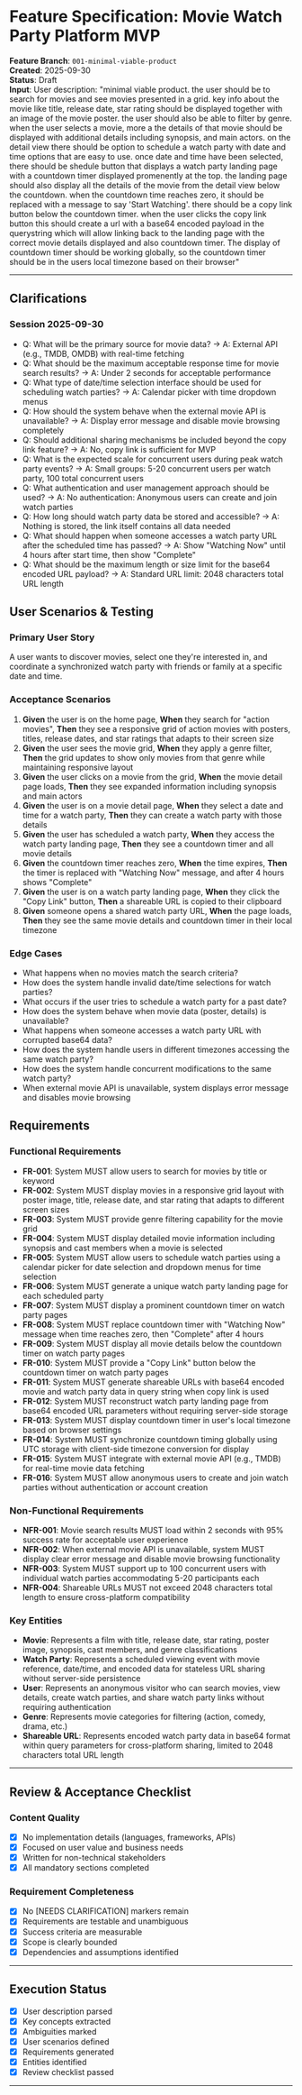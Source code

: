 # Feature Specification: Movie Watch Party Platform MVP

**Feature Branch**: `001-minimal-viable-product`  
**Created**: 2025-09-30  
**Status**: Draft  
**Input**: User description: "minimal viable product. the user should be to search for movies and see movies presented in a grid. key info about the movie like title, release date, star rating should be displayed together with an image of the movie poster. the user should also be able to filter by genre. when the user selects a movie, more a the details of that movie should be displayed with additional details including synopsis, and main actors. on the detail view there should be option to schedule a watch party with date and time options that are easy to use. once date and time have been selected, there should be shedule button that displays a watch party landing page with a countdown timer displayed promenently at the top. the landing page should also display all the details of the movie from the detail view below the countdown. when the countdown time reaches zero, it should be replaced with a message to say 'Start Watching'. there should be a copy link button below the countdown timer. when the user clicks the copy link button this should create a url with a base64 encoded payload in the querystring which will allow linking back to the landing page with the correct movie details displayed and also countdown timer. The display of countdown timer should be working globally, so the countdown timer should be in the users local timezone based on their browser"

---

## Clarifications

### Session 2025-09-30
- Q: What will be the primary source for movie data? → A: External API (e.g., TMDB, OMDB) with real-time fetching
- Q: What should be the maximum acceptable response time for movie search results? → A: Under 2 seconds for acceptable performance
- Q: What type of date/time selection interface should be used for scheduling watch parties? → A: Calendar picker with time dropdown menus
- Q: How should the system behave when the external movie API is unavailable? → A: Display error message and disable movie browsing completely
- Q: Should additional sharing mechanisms be included beyond the copy link feature? → A: No, copy link is sufficient for MVP
- Q: What is the expected scale for concurrent users during peak watch party events? → A: Small groups: 5-20 concurrent users per watch party, 100 total concurrent users
- Q: What authentication and user management approach should be used? → A: No authentication: Anonymous users can create and join watch parties
- Q: How long should watch party data be stored and accessible? → A: Nothing is stored, the link itself contains all data needed
- Q: What should happen when someone accesses a watch party URL after the scheduled time has passed? → A: Show "Watching Now" until 4 hours after start time, then show "Complete"
- Q: What should be the maximum length or size limit for the base64 encoded URL payload? → A: Standard URL limit: 2048 characters total URL length

## User Scenarios & Testing

### Primary User Story
A user wants to discover movies, select one they're interested in, and coordinate a synchronized watch party with friends or family at a specific date and time.

### Acceptance Scenarios
1. **Given** the user is on the home page, **When** they search for "action movies", **Then** they see a responsive grid of action movies with posters, titles, release dates, and star ratings that adapts to their screen size
2. **Given** the user sees the movie grid, **When** they apply a genre filter, **Then** the grid updates to show only movies from that genre while maintaining responsive layout
3. **Given** the user clicks on a movie from the grid, **When** the movie detail page loads, **Then** they see expanded information including synopsis and main actors
4. **Given** the user is on a movie detail page, **When** they select a date and time for a watch party, **Then** they can create a watch party with those details
5. **Given** the user has scheduled a watch party, **When** they access the watch party landing page, **Then** they see a countdown timer and all movie details
6. **Given** the countdown timer reaches zero, **When** the time expires, **Then** the timer is replaced with "Watching Now" message, and after 4 hours shows "Complete"
7. **Given** the user is on a watch party landing page, **When** they click the "Copy Link" button, **Then** a shareable URL is copied to their clipboard
8. **Given** someone opens a shared watch party URL, **When** the page loads, **Then** they see the same movie details and countdown timer in their local timezone

### Edge Cases
- What happens when no movies match the search criteria?
- How does the system handle invalid date/time selections for watch parties?
- What occurs if the user tries to schedule a watch party for a past date?
- How does the system behave when movie data (poster, details) is unavailable?
- What happens when someone accesses a watch party URL with corrupted base64 data?
- How does the system handle users in different timezones accessing the same watch party?
- How does the system handle concurrent modifications to the same watch party?
- When external movie API is unavailable, system displays error message and disables movie browsing

## Requirements

### Functional Requirements
- **FR-001**: System MUST allow users to search for movies by title or keyword
- **FR-002**: System MUST display movies in a responsive grid layout with poster image, title, release date, and star rating that adapts to different screen sizes
- **FR-003**: System MUST provide genre filtering capability for the movie grid
- **FR-004**: System MUST display detailed movie information including synopsis and cast members when a movie is selected
- **FR-005**: System MUST allow users to schedule watch parties using a calendar picker for date selection and dropdown menus for time selection
- **FR-006**: System MUST generate a unique watch party landing page for each scheduled party
- **FR-007**: System MUST display a prominent countdown timer on watch party pages
- **FR-008**: System MUST replace countdown timer with "Watching Now" message when time reaches zero, then "Complete" after 4 hours
- **FR-009**: System MUST display all movie details below the countdown timer on watch party pages
- **FR-010**: System MUST provide a "Copy Link" button below the countdown timer on watch party pages
- **FR-011**: System MUST generate shareable URLs with base64 encoded movie and watch party data in query string when copy link is used
- **FR-012**: System MUST reconstruct watch party landing page from base64 encoded URL parameters without requiring server-side storage
- **FR-013**: System MUST display countdown timer in user's local timezone based on browser settings
- **FR-014**: System MUST synchronize countdown timing globally using UTC storage with client-side timezone conversion for display
- **FR-015**: System MUST integrate with external movie API (e.g., TMDB) for real-time movie data fetching
- **FR-016**: System MUST allow anonymous users to create and join watch parties without authentication or account creation

### Non-Functional Requirements
- **NFR-001**: Movie search results MUST load within 2 seconds with 95% success rate for acceptable user experience
- **NFR-002**: When external movie API is unavailable, system MUST display clear error message and disable movie browsing functionality
- **NFR-003**: System MUST support up to 100 concurrent users with individual watch parties accommodating 5-20 participants each
- **NFR-004**: Shareable URLs MUST not exceed 2048 characters total length to ensure cross-platform compatibility

### Key Entities
- **Movie**: Represents a film with title, release date, star rating, poster image, synopsis, cast members, and genre classifications
- **Watch Party**: Represents a scheduled viewing event with movie reference, date/time, and encoded data for stateless URL sharing without server-side persistence
- **User**: Represents an anonymous visitor who can search movies, view details, create watch parties, and share watch party links without requiring authentication
- **Genre**: Represents movie categories for filtering (action, comedy, drama, etc.)
- **Shareable URL**: Represents encoded watch party data in base64 format within query parameters for cross-platform sharing, limited to 2048 characters total URL length

---

## Review & Acceptance Checklist

### Content Quality
- [x] No implementation details (languages, frameworks, APIs)
- [x] Focused on user value and business needs
- [x] Written for non-technical stakeholders
- [x] All mandatory sections completed

### Requirement Completeness
- [x] No [NEEDS CLARIFICATION] markers remain
- [x] Requirements are testable and unambiguous  
- [x] Success criteria are measurable
- [x] Scope is clearly bounded
- [x] Dependencies and assumptions identified

---

## Execution Status

- [x] User description parsed
- [x] Key concepts extracted
- [x] Ambiguities marked
- [x] User scenarios defined
- [x] Requirements generated
- [x] Entities identified
- [x] Review checklist passed

---
